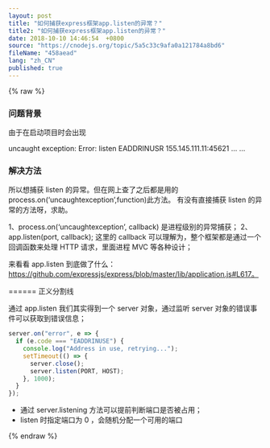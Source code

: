 ```yaml
---
layout: post
title: "如何捕获express框架app.listen的异常？"
title2: "如何捕获express框架app.listen的异常？"
date: 2018-10-10 14:46:54  +0800
source: "https://cnodejs.org/topic/5a5c33c9afa0a121784a8bd6"
fileName: "458aead"
lang: "zh_CN"
published: true
---
```


{% raw %}

### 问题背景

由于在启动项目时会出现

uncaught exception: Error: listen EADDRINUSR 155.145.111.11:45621 ... ...

### 解决方法

所以想捕获 listen 的异常。但在网上查了之后都是用的 process.on(‘uncaughtexception’,function)此方法。 有没有直接捕获 listen 的异常的方法呀，求助。

1、process.on(‘uncaughtexception’, callback) 是进程级别的异常捕获；
2、app.listen(port, callback); 这里的 callback 可以理解为，整个框架都是通过一个回调函数来处理 HTTP 请求，里面进程 MVC 等各种设计；

来看看 app.listen 到底做了什么：https://github.com/expressjs/express/blob/master/lib/application.js#L617。

====== 正义分割线

通过 app.listen 我们其实得到一个 server 对象，通过监听 server 对象的错误事件可以获取到错误信息；

```js
server.on("error", e => {
  if (e.code === "EADDRINUSE") {
    console.log("Address in use, retrying...");
    setTimeout(() => {
      server.close();
      server.listen(PORT, HOST);
    }, 1000);
  }
});
```

- 通过 server.listening 方法可以提前判断端口是否被占用；
- listen 时指定端口为 0 ，会随机分配一个可用的端口

{% endraw %}
